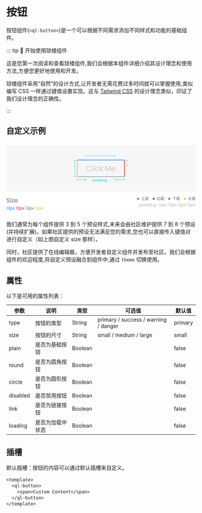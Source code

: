 # 按钮 <Badge type="in"></Badge>
按钮组件(`<ql-button>`)是一个可以根据不同需求添加不同样式和功能的基础组件。

::: tip 👏 开始使用琼楼组件

这是您第一次阅读和查看琼楼组件,我们会根据本组件详细介绍其设计理念和使用方法,方便您更好地使用和开发。

琼楼组件采用“自然”的设计方式,让开发者无需花费过多时间就可以掌握使用,类似编写 CSS 一样通过键值设置实现。这与 [Tailwind CSS](https://tailwindcss.com/) 的设计理念类似，印证了我们设计理念的正确性。

:::

<demo src="./button.vue" desc="使用 `ql-button` 标签来创建一个按钮。你可以通过不同的属性来定制按钮的外观和行为。"></demo>


## 自定义示例
<img src="../../../public/docs/zh-cn/button-padding.svg">

我们通常为每个组件提供 3 到 5 个预设样式,未来会由社区维护提供 7 到 8 个预设(并持续扩展)。如果社区提供的预设无法满足您的需求,您也可以直接传入键值对进行自定义（如上图自定义 size 那样）。

同时，社区提供了在线编辑器，方便开发者自定义组件并发布至社区。我们会根据组件的欢迎程度,将自定义预设融合到组件中,通过 `theme` 切换使用。


## 属性

以下是可用的属性列表：

| 参数     | 说明             | 类型    | 可选值                               | 默认值  |
| -------- | ---------------- | ------- | ------------------------------------ | ------- |
| type     | 按钮的类型       | String  | primary / success / warning / danger | primary |
| size     | 按钮的尺寸       | String  | small / medium / large               | small   |
| plain    | 是否为基础按钮   | Boolean |                                      | false   |
| round    | 是否为圆角按钮   | Boolean |                                      | false   |
| circle   | 是否为圆形按钮   | Boolean |                                      | false   |
| disabled | 是否禁用按钮     | Boolean |                                      | false   |
| link     | 是否为链接按钮   | Boolean |                                      | false   |
| loading  | 是否为加载中状态 | Boolean |                                      | false   |

## 插槽

默认插槽：按钮的内容可以通过默认插槽来自定义。

```vue
<template>
  <ql-button>
    <span>Custom Content</span>
  </ql-button>
</template>
```
